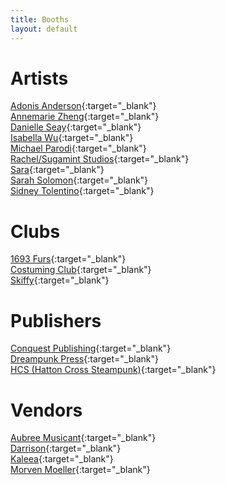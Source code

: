 ```yaml
---
title: Booths
layout: default
---
```


# Artists
[Adonis Anderson](https://ko-fi.com/donisndoughboy){:target="_blank"} <br>
[Annemarie Zheng](){:target="_blank"} <br>
[Danielle Seay](https://www.instagram.com/danyellysdoodles/?hl=en){:target="_blank"} <br>
[Isabella Wu](https://twitter.com/coeurvus){:target="_blank"} <br>
[Michael Parodi](https://www.mastercreationsenterprises.com/){:target="_blank"} <br>
[Rachel/Sugamint Studios](https://twitter.com/sugamintyy){:target="_blank"} <br>
[Sara](https://mobile.twitter.com/spaceseals){:target="_blank"} <br>
[Sarah Solomon](https://www.facebook.com/PisPens/){:target="_blank"} <br>
[Sidney Tolentino](simikae.tumblr.com){:target="_blank"} <br>

# Clubs
[1693 Furs](tribelink.wm.edu/organization/1693furs){:target="_blank"} <br>
[Costuming Club](https://tribelink.wm.edu/organization/costuming){:target="_blank"} <br>
[Skiffy](https://twitter.com/wmskiffy){:target="_blank"} <br>

# Publishers
[Conquest Publishing](https://conquestuniverse.com/){:target="_blank"} <br>
[Dreampunk Press](https://www.dreampunkpress.com/){:target="_blank"} <br>
[HCS (Hatton Cross Steampunk)](https://chalagi1.wixsite.com/hcspub){:target="_blank"} <br>

# Vendors
[Aubree Musicant](){:target="_blank"} <br>
[Darrison](https://tinyurl.com/3b2zdvhp){:target="_blank"} <br>
[Kaleea](){:target="_blank"} <br>
[Morven Moeller](https://portfolimo.com/){:target="_blank"}
